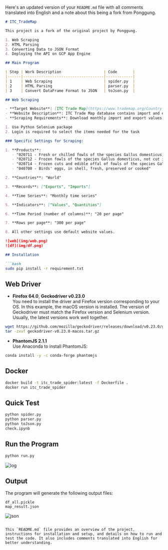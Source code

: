 Here's an updated version of your `README.md` file with all comments translated into English and a note about this being a fork from Ponggung.

```markdown
# ITC_TradeMap

This project is a fork of the original project by Ponggung.

1. Web Scraping
2. HTML Parsing
3. Converting Data to JSON Format
4. Deploying the API on GCP App Engine

## Main Program

| Step | Work Description                   | Code       |
|------|------------------------------------|------------|
| 1    | Web Scraping                       | spider.py  |
| 2    | HTML Parsing                       | parser.py  |
| 3    | Convert DataFrame Format to JSON   | toJson.py  |

## Web Scraping

- **Target Website**: [ITC Trade Map](https://www.trademap.org/Country_SelProduct_TS.aspx)
- **Website Description**: ITC Trade Map database contains import and export records of agricultural products from various countries around the world.
- **Scraping Requirements**: Download monthly import and export values and volumes for specific items.

1. Use Python Selenium package  
2. Login is required to select the items needed for the task

### Specific Settings for Scraping:

1. **Products**:
   - "020711 - Fresh or chilled fowls of the species Gallus domesticus, not cut in pieces"
   - "020712 - Frozen fowls of the species Gallus domesticus, not cut in pieces"
   - "020714 - Frozen cuts and edible offal of fowls of the species Gallus domesticus"
   - "040700 - Birds' eggs, in shell, fresh, preserved or cooked"

2. **Countries**: "World"

3. **Records**: ["Exports", "Imports"]

4. **Time Series**: "Monthly time series"

5. **Indicators**: ["Values", "Quantities"]

6. **Time Period (number of columns)**: "20 per page"

7. **Rows per page**: "300 per page"

8. All other settings use default website values.

![web](img/web.png)  
![df](img/df.png)

## Installation

```bash
sudo pip install -r requirement.txt
```

## Web Driver

- **Firefox 64.0**, **Geckodriver v0.23.0**  
  You need to install the driver and Firefox version corresponding to your OS. In this example, the macOS version is installed. The version of Geckodriver must match the Firefox version and Selenium version. Usually, the latest versions work well together.

```bash
wget https://github.com/mozilla/geckodriver/releases/download/v0.23.0/geckodriver-v0.23.0-macos.tar.gz
tar -zxvf geckodriver-v0.23.0-macos.tar.gz
```

- **PhantomJS 2.1.1**  
  Use Anaconda to install PhantomJS:

```bash
conda install -y -c conda-forge phantomjs
```

## Docker

```bash
docker build -t itc_trade_spider:latest -f Dockerfile .
docker run itc_trade_spider
```

## Quick Test

```bash
python spider.py
python parser.py
python toJson.py
check.ipynb
```

## Run the Program

```bash
python run.py
```

![log](img/log.png)

## Output

The program will generate the following output files:

```
df_all.pickle
map_result.json
```

![json](img/json.png)
```

This `README.md` file provides an overview of the project, instructions for installation and setup, and details on how to run and test the code. It also includes comments translated into English for better understanding.
